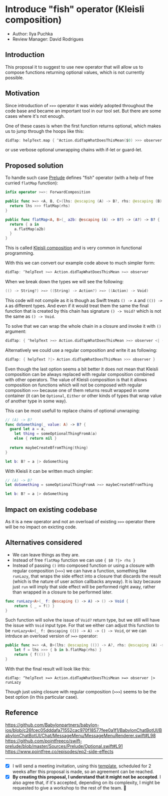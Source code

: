 # Introduce "fish" operator (Kleisli composition)

* Author: Ilya Puchka
* Review Manager: David Rodrigues

## Introduction

This proposal it to suggest to use new operator that will allow us to compose functions returning optional values, which is not currently possible.

## Motivation

Since introduction of `>>>` operator it was widely adopted throughout the code base and became an important tool in our tool set. But there are some cases where it's not enough. 

One of these cases is when the first function returns optional, which makes us to jump through the hoops like this:

```swift
didTap: helpText.map { ^Action.didTapWhatDoesThisMean($0) >>> observer }
```

or use verbose optional unwrapping chains with if-let or guard-let. 

## Proposed solution

To handle such case [Prelude](https://github.com/pointfreeco/swift-prelude) defines "fish" operator (with a help of free curried `flatMap` function):

```swift
infix operator >=>: ForwardComposition

public func >=> <A, B, C>(lhs: @escaping (A) -> B?, rhs: @escaping (B) -> C?) -> (A) -> C? {
  return lhs >>> flatMap(rhs)
}

public func flatMap<A, B>(_ a2b: @escaping (A) -> B?) -> (A?) -> B? {
  return { a in
    a.flatMap(a2b)
  }
}
```

This is called [Kleisli composition](https://blog.ssanj.net/posts/2017-06-07-composing-monadic-functions-with-kleisli-arrows.html) and is very common in functional programming.

With this we can convert our example code above to much simpler form:

```swift
didTap: ^helpText >=> Action.didTapWhatDoesThisMean >=> observer
```

When we break down the types we will see the following:

```swift
(() -> String?) >=> ((String) -> Action?) >=> ((Action) -> Void)
```

This code will not compile as it is though as Swift treats `() -> A` and `(()) -> A` as different types. And even if it would treat them the same the final function that is created by this chain has signature `() -> Void?` which is not the same as `() -> Void`.

To solve that we can wrap the whole chain in a closure and invoke it with `()` argument:

```swift
didTap: { ^helpText >=> Action.didTapWhatDoesThisMean >=> observer <| () }
```

Alternatively we could use a regular composition and write it as following:

```swift
didTap: { helpText ?|> Action.didTapWhatDoesThisMean >>> observer }
```

Even though the last option seems a bit better it does not mean that Kleisli composition can be always replaced with regular composition combined with other operators. The value of Kleisli composition is that it allows composition on functions which will not be composed with regular composition `>>>` because one of them returns result wrapped in some container (it can be `Optional`, `Either` or other kinds of types that wrap value of another type in some way).

This can be most usefull to replace chains of optional unwraping:

```swift
// (A) -> B?
func doSomething(_ value: A) -> B? {
  guard let a = a,
    let thing = someOptionalThingFromA(a)
    else { return nil }
  
  return maybeCreateBfromThing(thing)
}

let b: B? = a |> doSomething
```

With Kleisli it can be written much simpler:

```swift
// (A) -> B?
let doSomething = someOptionalThingFromA >=> maybeCreateBfromThing

let b: B? = a |> doSomething
```

## Impact on existing codebase

As it is a new operator and not an overload of existing `>>>` operator there will be no impact on exicting code.

## Alternatives considered

- We can leave things as they are.
- Instead of free `flatMap` function we can use `{ $0 ?|> rhs }`
- Instead of passing `()` into composed function or using a closure with regular composition (`>>>`) we can have a function, something like `runLazy`, that wraps the side effect into a closure that discards the result (which is the nature of user action callbacks anyway). It is lazy because just `run` will imply that side effect will be performed right away, rather than wrapped in a closure to be performed later.

```swift
func runLazy<A>(_ f: @escaping () -> A) -> () -> Void {
    return { _ = f() }
}
```

Such function will solve the issue of `Void?` return type, but we still will have the issue with `Void` input type. For that we either can adjust this function to be `runLazy<A>(_ f: @escaping (()) -> A) -> () -> Void`, or we can intrduce an overload version of `>=>` operator:

```swift
public func >=> <A, B>(lhs: @escaping (()) -> A?, rhs: @escaping (A) -> B?) -> () -> B? {
    let f = lhs >>> { b in b.flatMap(rhs) }
    return { f(()) }
}
```

With that the final result will look like this:

```
didTap: ^helpText >=> Action.didTapWhatDoesThisMean >=> observer |> runLazy
```

Though just using closure with regular composition (`>>>`) seems to be the best option (in this particular case).

## Reference

https://github.com/Babylonpartners/babylon-ios/blob/c26fcec05dddafa71552cac970f18577fee0a1f1/BabylonChatBotUI/BabylonChatBotUI/Chat/MessageMenu/MessageMenuRenderer.swift#L98
https://github.com/pointfreeco/swift-prelude/blob/master/Sources/Prelude/Optional.swift#L91
https://www.pointfree.co/episodes/ep2-side-effects


---
* [x] I will send a meeting invitation, using this [template](Template_Proposal_Meeting_Invitation.MD), scheduled for 2 weeks after this proposal is made, so an agreement can be reached.
* [x] **By creating this proposal, I understand that it might not be accepted**. I also agree that, if it's accepted,
depending on its complexity, I might be requested to give a workshop to the rest of the team. 🚀
